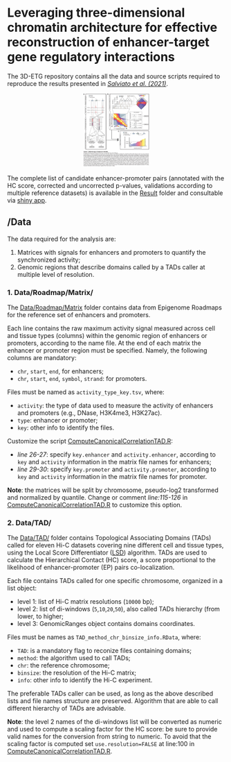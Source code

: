 # Leveraging three-dimensional chromatin architecture for effective reconstruction of enhancer-target gene regulatory interactions

The 3D-ETG repository contains all the data and source scripts required to reproduce the results presented in [*Salviato et al. (2021)*](https://doi.org/10.1101/2021.03.01.432687). 
<p align="center">
  <img width="30%" src="https://github.com/ElisaSalviato/3D-ETG/blob/main/Images/Figure1_revised_withcaption_small.png">
</p>

The complete list of candidate enhancer-promoter pairs (annotated with the HC score, corrected and uncorrected p-values, validations according to multiple reference datasets) is available in the [Result](https://github.com/ElisaSalviato/3D-ETG/tree/main/Results) folder and consultable via [shiny app](https://bioinformatics.ifom.eu/3D-ETG).


## /Data

The data required for the analysis are:
1.	Matrices with signals for enhancers and promoters to quantify the synchronized activity;
2.	Genomic regions that describe domains called by a TADs caller at multiple level of resolution. 


### 1. Data/Roadmap/Matrix/
The [Data/Roadmap/Matrix](https://github.com/ElisaSalviato/3D-ETG/tree/main/Data/Roadmap/Matrix) folder contains data from Epigenome Roadmaps for the reference set of enhancers and promoters. 

Each line contains the raw maximum activity signal measured across cell and tissue types (columns) within the genomic region of enhancers or promoters, according to the name file. At the end of each matrix the enhancer or promoter region must be specified. Namely, the following columns are mandatory:
-	`chr`, `start`, `end`, for enhancers;
-	`chr`, `start`, `end`, `symbol`, `strand`: for promoters.

Files must be named as `activity_type_key.tsv`, where:
-	`activity`: the type of data used to measure the activity of enhancers and promoters (e.g., DNase, H3K4me3, H3K27ac).
-	`type`: enhancer or promoter;
-	`key`: other info to identify the files.

Customize the script [ComputeCanonicalCorrelationTAD.R](https://github.com/ElisaSalviato/3D-ETG/blob/main/Rscript/ComputeCanonicalCorrelationTAD_20200305.R):
-	*line 26-27*: specify `key.enhancer` and `activity.enhancer`, according to `key` and `activity` information in the matrix file names for enhancers;
-	*line 29-30*: specify `key.promoter` and `activity.promoter`, according to `key` and `activity` information in the matrix file names for promoter.

**Note**: the matrices will be split by chromosome, pseudo-log2 transformed and normalized by quantile. Change or comment *line:115-126* in [ComputeCanonicalCorrelationTAD.R](https://github.com/ElisaSalviato/3D-ETG/blob/main/Rscript/ComputeCanonicalCorrelationTAD_20200305.R) to customize this option. 


### 2. Data/TAD/
The [Data/TAD/](https://github.com/ElisaSalviato/3D-ETG/tree/main/Data/TAD) folder contains Topological Associating Domains (TADs) called for eleven Hi-C datasets covering nine different cell and tissue types, using the Local Score Differentiator ([LSD](https://www.bioconductor.org/packages/release/bioc/vignettes/HiCBricks/inst/doc/IntroductionToHiCBricks.html#call-topologically-associated-domains-with-local-score-differentiator-lsd)) algorithm. TADs are used to calculate the Hierarchical Contact (HC) score, a score proportional to the likelihood of enhancer-promoter (EP) pairs co-localization.

Each file contains TADs called for one specific chromosome, organized in a list object:
- level 1: list of Hi-C matrix resolutions (`10000` bp);
- level 2: list of di-windows (`5`,`10`,`20`,`50`), also called TADs hierarchy (from lower, to higher;
- level 3: GenomicRanges object contains domains coordinates.

Files must be names as `TAD_method_chr_binsize_info.RData`, where:
- `TAD`: is a mandatory flag to reconize files containing domains;
- `method`: the algorithm used to call TADs;
- `chr`: the reference chromosome;
- `binsize`: the resolution of the Hi-C matrix;
- `info`: other info to identify the Hi-C experiment.

The preferable TADs caller can be used, as long as the above described lists and file names structure are preserved. Algorithm that are able to call different hierarchy of TADs are advisable.

**Note**: the level 2 names of the di-windows list will be converted as numeric and used to compute a scaling factor for the HC score: be sure to provide valid names for the conversion from string to numeric. To avoid that the scaling factor is computed set `use.resolution=FALSE` at line:100 in [ComputeCanonicalCorrelationTAD.R](https://github.com/ElisaSalviato/3D-ETG/blob/main/Rscript/ComputeCanonicalCorrelationTAD_20200305.R).





